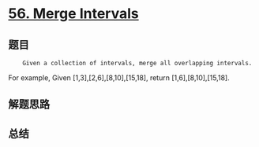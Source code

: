 # [56. Merge Intervals](https://leetcode.com/problems/merge-intervals/)

## 题目

        Given a collection of intervals, merge all overlapping intervals.


For example,
Given [1,3],[2,6],[8,10],[15,18],
return [1,6],[8,10],[15,18].

      

## 解题思路


## 总结


